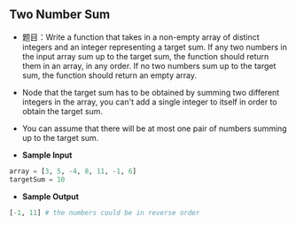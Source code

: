 ## Two Number Sum
- 题目：Write a function that takes in a non-empty array of distinct integers and an integer representing a target sum. If any 
two numbers in the input array sum up to the target sum, the function should return them in an array, in any order. If no two
numbers sum up to the target sum, the function should return an empty array.

- Node that the target sum has to be obtained by summing two different integers in the array, you can't add a single integer to 
itself in order to obtain the target sum.
- You can assume that there will be at most one pair of numbers summing up to the target sum.

- **Sample Input**
```python
array = [3, 5, -4, 8, 11, -1, 6]
targetSum = 10
```
- **Sample Output**
```python
[-1, 11] # the numbers could be in reverse order
```
